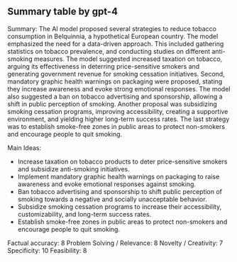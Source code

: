 ## Summary table by gpt-4
Summary: 
The AI model proposed several strategies to reduce tobacco consumption in Belquinnia, a hypothetical European country. The model emphasized the need for a data-driven approach. This included gathering statistics on tobacco prevalence, and conducting studies on different anti-smoking measures. The model suggested increased taxation on tobacco, arguing its effectiveness in deterring price-sensitive smokers and generating government revenue for smoking cessation initiatives. Second, mandatory graphic health warnings on packaging were proposed, stating they increase awareness and evoke strong emotional responses. The model also suggested a ban on tobacco advertising and sponsorship, allowing a shift in public perception of smoking. Another proposal was subsidizing smoking cessation programs, improving accessibility, creating a supportive environment, and yielding higher long-term success rates. The last strategy was to establish smoke-free zones in public areas to protect non-smokers and encourage people to quit smoking.

Main Ideas: 
- Increase taxation on tobacco products to deter price-sensitive smokers and subsidize anti-smoking initiatives.
- Implement mandatory graphic health warnings on packaging to raise awareness and evoke emotional responses against smoking.
- Ban tobacco advertising and sponsorship to shift public perception of smoking towards a negative and socially unacceptable behavior.
- Subsidize smoking cessation programs to increase their accessibility, customizability, and long-term success rates.
- Establish smoke-free zones in public areas to protect non-smokers and encourage people to quit smoking.

Factual accuracy: 8
Problem Solving / Relevance: 8
Novelty / Creativity: 7
Specificity: 10
Feasibility: 8